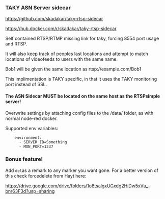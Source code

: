 ### TAKY ASN Server sidecar

https://github.com/skadakar/taky-rtsp-sidecar

https://hub.docker.com/r/skadakar/taky-rtsp-sidecar



Self contained RTSP/RTMP missing link for taky, forcing 8554 port usage and RTSP.

It will also keep track of peoples last locations and attempt to match locations of videofeeds to users with the same name.

Bob1 will be given the same location as rtsp://example.com/Bob1

This implimentation is TAKY specific, in that it uses the TAKY monitoring port instead of SSL.

#### The ASN Sidecar MUST be located on the same host as the RTSPsimple server!

Overwrite settings by attaching config files to the /data/ folder, as with normal node-red docker.

Supported env variables:
```
    environment:
      - SERVER_ID=Something
      - MON_PORT=1337
```


### Bonus feature!

Add `del`as a remark to any marker you want gone. For a better version of this check forcedelete from Hayt here:

https://drive.google.com/drive/folders/1o8tsalgxUGxdg2HiDw5xVu_-bnr63F3d?usp=sharing


